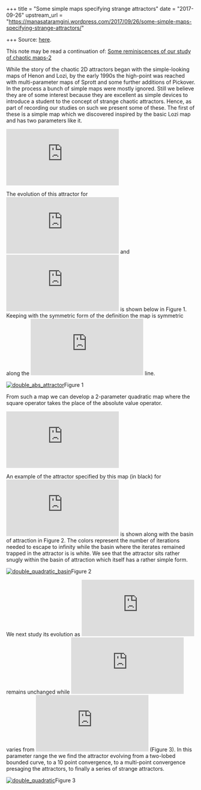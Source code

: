 +++
title = "Some simple maps specifying strange attractors"
date = "2017-09-26"
upstream_url = "https://manasataramgini.wordpress.com/2017/09/26/some-simple-maps-specifying-strange-attractors/"

+++
Source: [here](https://manasataramgini.wordpress.com/2017/09/26/some-simple-maps-specifying-strange-attractors/).

This note may be read a continuation of: [Some reminiscences of our study of chaotic maps-2](https://manasataramgini.wordpress.com/2016/12/26/some-reminiscences-of-our-study-of-chaotic-maps-2/)

While the story of the chaotic 2D attractors began with the simple-looking maps of Henon and Lozi, by the early 1990s the high-point was reached with multi-parameter maps of Sprott and some further additions of Pickover. In the process a bunch of simple maps were mostly ignored. Still we believe they are of some interest because they are excellent as simple devices to introduce a student to the concept of strange chaotic attractors. Hence, as part of recording our studies on such we present some of these. The first of these is a simple map which we discovered inspired by the basic Lozi map and has two parameters like it.

![x\_{n+1}=1-a\|x_n\|+b(y_n-x_n)\\\\ y\_{n+1}=1-a\|y_n\|+b(x_n-y_n)](https://s0.wp.com/latex.php?latex=x_%7Bn%2B1%7D%3D1-a%7Cx_n%7C%2Bb%28y_n-x_n%29%5C%5C+y_%7Bn%2B1%7D%3D1-a%7Cy_n%7C%2Bb%28x_n-y_n%29&bg=ffffff&fg=333333&s=0&c=20201002)

The evolution of this attractor for
![a=1.1](https://s0.wp.com/latex.php?latex=a%3D1.1&bg=ffffff&fg=333333&s=0&c=20201002)
and ![b= .63 : .91](https://s0.wp.com/latex.php?latex=b%3D+.63+%3A+.91&bg=ffffff&fg=333333&s=0&c=20201002) is shown below in Figure 1. Keeping with the symmetric form of the definition the map is symmetric along the
![x=y](https://s0.wp.com/latex.php?latex=x%3Dy&bg=ffffff&fg=333333&s=0&c=20201002)
line.

[![double_abs_attractor](https://manasataramgini.files.wordpress.com/2017/09/double_abs_attractor.png?w=640)](https://manasataramgini.files.wordpress.com/2017/09/double_abs_attractor.png)Figure 1

From such a map we can develop a 2-parameter quadratic map where the square operator takes the place of the absolute value operator.

![x\_{n+1}=1-ax_n^2+b(y_n-x_n)\\\\ y\_{n+1}=1-ay_n^2+b(x_n-y_n)](https://s0.wp.com/latex.php?latex=x_%7Bn%2B1%7D%3D1-ax_n%5E2%2Bb%28y_n-x_n%29%5C%5C+y_%7Bn%2B1%7D%3D1-ay_n%5E2%2Bb%28x_n-y_n%29&bg=ffffff&fg=333333&s=0&c=20201002)

An example of the attractor specified by this map (in black) for
![a=0.78;
b=0.406](https://s0.wp.com/latex.php?latex=a%3D0.78%3B+b%3D0.406&bg=ffffff&fg=333333&s=0&c=20201002) is shown along with the basin of attraction in Figure 2. The colors represent the number of iterations needed to escape to infinity while the basin where the iterates remained trapped in the attractor is is white. We see that the attractor sits rather snugly within the basin of attraction which itself has a rather simple form.

[![double_quadratic_basin](https://manasataramgini.files.wordpress.com/2017/09/double_quadratic_basin.png?w=640)](https://manasataramgini.files.wordpress.com/2017/09/double_quadratic_basin.png)Figure 2

We next study its evolution as
![a=.78](https://s0.wp.com/latex.php?latex=a%3D.78&bg=ffffff&fg=333333&s=0&c=20201002)
remains unchanged while
![b](https://s0.wp.com/latex.php?latex=b&bg=ffffff&fg=333333&s=0&c=20201002)
varies from
![0.25:0.406](https://s0.wp.com/latex.php?latex=0.25%3A0.406&bg=ffffff&fg=333333&s=0&c=20201002)
(Figure 3). In this parameter range the we find the attractor evolving
from a two-lobed bounded curve, to a 10 point convergence, to a multi-point convergence presaging the attractors, to finally a series of strange attractors.

[![double_quadratic](https://manasataramgini.files.wordpress.com/2017/09/double_quadratic.png?w=640)](https://manasataramgini.files.wordpress.com/2017/09/double_quadratic.png)Figure 3
